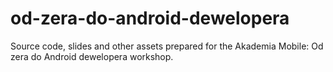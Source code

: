 od-zera-do-android-dewelopera
=============================

Source code, slides and other assets prepared for the Akademia Mobile: Od zera do Android dewelopera workshop.

